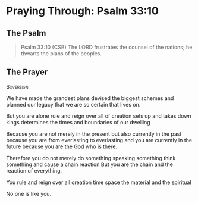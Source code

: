 # Praying Through: Psalm 33:10

## The Psalm

>Psalm 33:10 (CSB) The LORD frustrates the counsel of the nations; he thwarts the plans of the peoples.

## The Prayer

<div style="font-variant: small-caps;">Sovereign</div>


We have made the grandest plans
  devised the biggest schemes
  and planned our legacy
  that we are so certain that lives on.

But you are alone
  rule and reign over all of creation
  sets up and takes down kings
  determines the times and boundaries of our dwelling

Because you are not merely in the present
  but also currently in the past
  because you are from everlasting to everlasting
  and you are currently in the future
  because you are the God who is there.

Therefore
  you do not merely do something
  speaking something
  think something
  and cause a chain reaction
  But you are the chain
  and the reaction
  of everything.

You rule and reign 
  over all creation
  time
  space
  the material
  and the spiritual

No one is like you.
